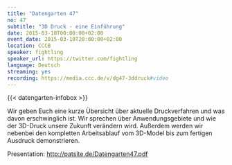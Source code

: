 ```yaml
---
title: "Datengarten 47"
no: 47
subtitle: "3D Druck - eine Einführung"
date: 2015-03-10T00:00:00+02:00
event_date: 2015-03-10T20:00:00+02:00
location: CCCB
speaker: fightling
speaker_url: https://twitter.com/fightling
language: Deutsch
streaming: yes
recording: https://media.ccc.de/v/dg47-3ddruck#video
---
```

{{< datengarten-infobox >}}

Wir geben Euch eine kurze Übersicht über aktuelle Druckverfahren und was
davon erschwinglich ist. Wir sprechen über Anwendungsgebiete und wie der
3D-Druck unsere Zukunft verändern wird. Außerdem werden wir nebenbei den
kompletten Arbeitsablauf vom 3D-Model bis zum fertigen Ausdruck
demonstrieren.

Presentation: <http://patsite.de/Datengarten47.pdf>
